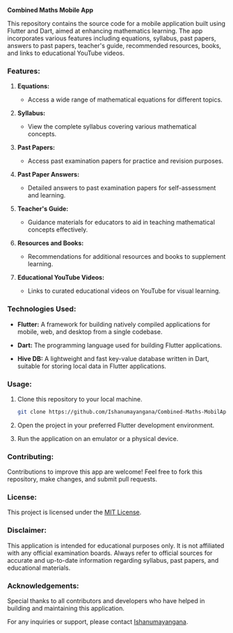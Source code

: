**Combined Maths Mobile App**

This repository contains the source code for a mobile application built using Flutter and Dart, aimed at enhancing mathematics learning. The app incorporates various features including equations, syllabus, past papers, answers to past papers, teacher's guide, recommended resources, books, and links to educational YouTube videos.

### Features:

1. **Equations:**
   - Access a wide range of mathematical equations for different topics.
   
2. **Syllabus:**
   - View the complete syllabus covering various mathematical concepts.

3. **Past Papers:**
   - Access past examination papers for practice and revision purposes.

4. **Past Paper Answers:**
   - Detailed answers to past examination papers for self-assessment and learning.

5. **Teacher's Guide:**
   - Guidance materials for educators to aid in teaching mathematical concepts effectively.

6. **Resources and Books:**
   - Recommendations for additional resources and books to supplement learning.

7. **Educational YouTube Videos:**
   - Links to curated educational videos on YouTube for visual learning.

### Technologies Used:

- **Flutter:** A framework for building natively compiled applications for mobile, web, and desktop from a single codebase.
  
- **Dart:** The programming language used for building Flutter applications.

- **Hive DB:** A lightweight and fast key-value database written in Dart, suitable for storing local data in Flutter applications.

### Usage:

1. Clone this repository to your local machine.
   ```bash
   git clone https://github.com/Ishanumayangana/Combined-Maths-MobilApp.git
   ```

2. Open the project in your preferred Flutter development environment.

3. Run the application on an emulator or a physical device.

### Contributing:

Contributions to improve this app are welcome! Feel free to fork this repository, make changes, and submit pull requests.

### License:

This project is licensed under the [MIT License](LICENSE).

### Disclaimer:

This application is intended for educational purposes only. It is not affiliated with any official examination boards. Always refer to official sources for accurate and up-to-date information regarding syllabus, past papers, and educational materials.

### Acknowledgements:

Special thanks to all contributors and developers who have helped in building and maintaining this application.

For any inquiries or support, please contact [Ishanumayangana](https://github.com/Ishanumayangana).
